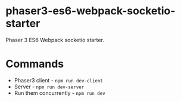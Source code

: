 # phaser3-es6-webpack-socketio-starter
Phaser 3 ES6 Webpack socketio starter.


# Commands
* Phaser3 client - `npm run dev-client`
* Server - `npm run dev-server`
* Run them concurrently - `npm run dev`


